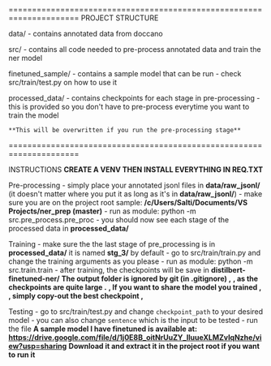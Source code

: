 =====================================================================
PROJECT STRUCTURE

data/
    - contains annotated data from doccano

src/
    - contains all code needed to pre-process annotated data
        and train the ner model

finetuned_sample/
    - contains a sample model that can be run
    - check src/train/test.py on how to use it

processed_data/
    - contains checkpoints for each stage in pre-processing
    - this is provided so you don't have to pre-process
        everytime you want to train the model

    **This will be overwritten if you run the pre-processing stage**

=====================================================================

INSTRUCTIONS
**CREATE A VENV THEN INSTALL EVERYTHING IN REQ.TXT**

Pre-processing
    - simply place your annotated jsonl files in **data/raw_jsonl/**
        (it doesn't matter where you put it as long as it's in **data/raw_jsonl/**)
    - make sure you are on the project root
        sample: **/c/Users/Salti/Documents/VS Projects/ner_prep (master)**
    - run as module:
        python -m src.pre_process.pre_proc
    - you should now see each stage of the processed data in **processed_data/**

Training
    - make sure the the last stage of pre_processing is in **processed_data/**
        it is named **stg_3/** by default
    - go to src/train/train.py and change the training arguments as you please
    - run as module:
        python -m src.train.train
    - after training, the checkpoints will be save in **distilbert-finetuned-ner/**
    **The output folder is ignored by git (in .gitignore)   ,**
    **,  as the checkpoints are quite large                 .**
    **,  If you want to share the model you trained         ,**
    **,  simply copy-out the best checkpoint                ,**

Testing
    - go to src/train/test.py and change `checkpoint_path` to your desired model
    - you can also change `sentence` which is the input to be tested
    - run the file
    **A sample model I have finetuned is available at:**
    **https://drive.google.com/file/d/1j0E8B_oitNrUuZY_lluueXLMZvIqNzhe/view?usp=sharing**
    **Download it and extract it in the project root if you want to run it**